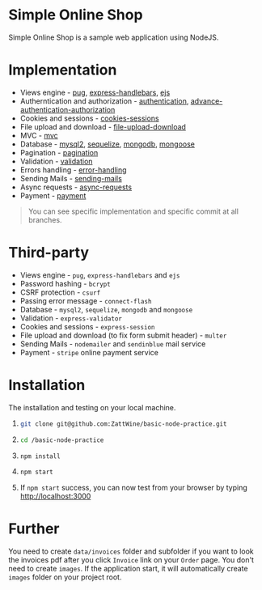 # Simple Online Shop

Simple Online Shop is a sample web application using NodeJS.

# Implementation

- Views engine - [pug](https://github.com/ZattWine/basic-node-practice/tree/template-engine-pug), [express-handlebars](https://github.com/ZattWine/basic-node-practice/tree/template-engine-handlebars), [ejs](https://github.com/ZattWine/basic-node-practice/tree/template-engine-ejs)
- Autherntication and authorization - [authentication](https://github.com/ZattWine/basic-node-practice/tree/authentication), [advance-authentication-authorization](https://github.com/ZattWine/basic-node-practice/tree/advanced-authentication)
- Cookies and sessions - [cookies-sessions](https://github.com/ZattWine/basic-node-practice/tree/cookies-sessions)
- File upload and download - [file-upload-download](https://github.com/ZattWine/basic-node-practice/tree/file-upload-download)
- MVC - [mvc](https://github.com/ZattWine/basic-node-practice/tree/mvc)
- Database - [mysql2](https://github.com/ZattWine/basic-node-practice/tree/online-shop-mysql2), [sequelize](https://github.com/ZattWine/basic-node-practice/tree/online-shop-sequelize), [mongodb](https://github.com/ZattWine/basic-node-practice/tree/online-shop-mongodb), [mongoose](https://github.com/ZattWine/basic-node-practice/tree/online-shop-mongoose)
- Pagination - [pagination](https://github.com/ZattWine/basic-node-practice/tree/pagination)
- Validation - [validation](https://github.com/ZattWine/basic-node-practice/tree/validation)
- Errors handling - [error-handling](https://github.com/ZattWine/basic-node-practice/tree/error-handling)
- Sending Mails - [sending-mails](https://github.com/ZattWine/basic-node-practice/tree/sending-mails)
- Async requests - [async-requests](https://github.com/ZattWine/basic-node-practice/tree/async-requests)
- Payment - [payment](https://github.com/ZattWine/basic-node-practice/tree/payment)

> You can see specific implementation and specific commit at all branches.

# Third-party

- Views engine - `pug`, `express-handlebars` and `ejs` 
- Password hashing - `bcrypt`
- CSRF protection - `csurf`
- Passing error message - `connect-flash`
- Database -  `mysql2`, `sequelize`, `mongodb` and `mongoose`
- Validation - `express-validator`
- Cookies and sessions - `express-session`
- File upload and download (to fix form submit header) - `multer`
- Sending Mails - `nodemailer` and `sendinblue` mail service
- Payment - `stripe` online payment service

# Installation

The installation and testing on your local machine.

1. ```bash
   git clone git@github.com:ZattWine/basic-node-practice.git
   ```

2. ```bash
   cd /basic-node-practice
   ```

3. ```bash
   npm install
   ```

4. ```bash
   npm start
   ```

5. If `npm start` success, you can now test from your browser by typing [http://localhost:3000](http://localhost:3000)

# Further

You need to create `data/invoices` folder and subfolder if you want to look the invoices pdf after you click `Invoice` link on your `Order` page. You don't need to create `images`. If the application start, it will automatically create `images` folder on your project root.

